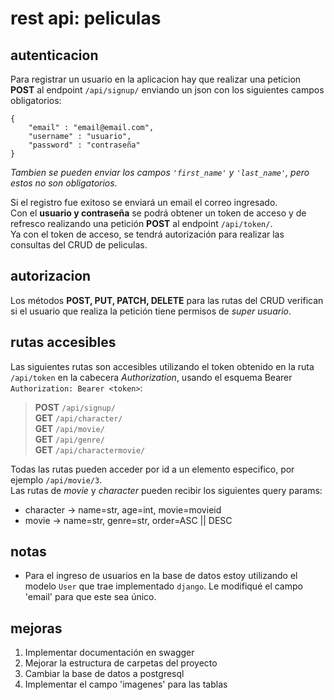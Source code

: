 # rest api:  peliculas

## autenticacion
Para registrar un usuario en la aplicacion hay que realizar una peticion **POST** al endpoint ```/api/signup/``` enviando un json con los siguientes campos obligatorios:  
```
{
    "email" : "email@email.com",
    "username" : "usuario",
    "password" : "contraseña"
}
```
*Tambien se pueden enviar los campos ```'first_name'``` y ```'last_name'```, pero estos no son obligatorios.*  

Si el registro fue exitoso se enviará un email el correo ingresado.  
Con el **usuario y contraseña** se podrá obtener un token de acceso y de refresco realizando una petición **POST** al endpoint ```/api/token/```.  
Ya con el token de acceso, se tendrá autorización para realizar las consultas del CRUD de peliculas.

## autorizacion
Los métodos **POST, PUT, PATCH, DELETE** para las rutas del CRUD verifican si el usuario que realiza la petición tiene permisos de *super usuario*.

## rutas accesibles
Las siguientes rutas son accesibles utilizando el token obtenido en la ruta ```/api/token``` en la cabecera *Authorization*, usando el esquema Bearer 
 ```Authorization: Bearer <token>```:  
 > **POST** ```/api/signup/```  
 > **GET** ```/api/character/```    
 > **GET** ```/api/movie/```  
 > **GET** ```/api/genre/```  
 > **GET** ```/api/charactermovie/```  

Todas las rutas pueden acceder por id a un elemento especifico, por ejemplo ```/api/movie/3```.  
Las rutas de *movie* y *character* pueden recibir los siguientes query params:
* character -> name=str, age=int, movie=movieid
* movie -> name=str, genre=str, order=ASC || DESC
## notas
* Para el ingreso de usuarios en la base de datos estoy utilizando el modelo ```User``` que trae implementado ```django```. Le modifiqué el campo 'email' para que este sea único.
## mejoras
1. Implementar documentación en swagger
2. Mejorar la estructura de carpetas del proyecto
3. Cambiar la base de datos a postgresql
4. Implementar el campo 'imagenes' para las tablas